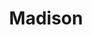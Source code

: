 ---
title: Madison
mp3_url: http://s3.amazonaws.com/scaramanga-website/songfiles/20/original.mp3?1396834277
artist_name: Bronwen Exter
---